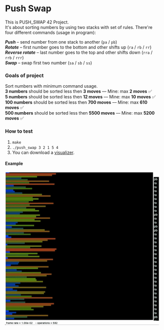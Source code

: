 # Push Swap
This is PUSH_SWAP 42 Project. \
It's about sorting numbers by using two stacks with set of rules.
There're four different commands (usage in program):

**_Push_** – send number from one stack to another (`pa` / `pb`) \
**_Rotate_** – first number goes to the bottom and other shifts up (`ra` / `rb` / `rr`) \
**_Reverse rotate_** – last number goes to the top and other shifts down (`rra` / `rrb` / `rrr`) \
**_Swap_** – swap first two number (`sa` / `sb` / `ss`)

### Goals of project

Sort numbers with minimum command usage. \
**3 numbers** should be sorted less then **3 moves**        ––  Mine: max **2 moves** :white_check_mark: \
**5 numbers** should be sorted less then **12 moves**       ––  Mine: max **10 moves** :white_check_mark:\
**100 numbers** should be sorted less then **700 moves**    ––  Mine: max **610 moves** :white_check_mark:\
**500 numbers** should be sorted less then **5500 moves**   ––  Mine: max **5200 moves** :white_check_mark: 

### How to test

1. `make`
2. `./push_swap 3 2 1 5 4`
3. You can download a [visualizer](https://github.com/o-reo/push_swap_visualizer).

#### Example
![100 operations algorithm](gif/100.gif)